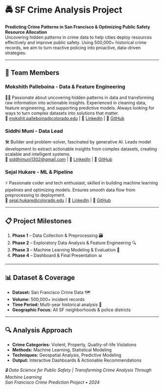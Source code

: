 # 🚔 SF Crime Analysis Project

**Predicting Crime Patterns in San Francisco & Optimizing Public Safety Resource Allocation**  
Uncovering hidden patterns in crime data to help cities deploy resources effectively and improve public safety. Using 500,000+ historical crime records, we aim to turn reactive policing into proactive, data-driven strategies.

---

## 👥 Team Members

### Mokshith Palleboina - Data & Feature Engineering
🕵️‍♂️ Passionate about uncovering hidden patterns in data and transforming raw information into actionable insights. Experienced in cleaning data, feature engineering, and supporting predictive models. Always looking for ways to turn complex datasets into solutions that matter.  
📧 mokshit.palleboina@colorado.edu | 💼 [LinkedIn](https://linkedin.com/in/mokshith) | 🐙 [GitHub](https://github.com/mokshith9500)

### Siddhi Muni - Data Lead
🛠️ Builder and problem-solver, fascinated by generative AI. Leads model development to extract actionable insights from complex datasets, creating scalable and intelligent systems.  
📧 siddhimuni1302@gmail.com | 💼 [LinkedIn](https://www.linkedin.com/in/siddhimuni) | 🐙 [GitHub](https://github.com/siddhimuni)

### Sejal Hukare - ML & Pipeline
⚡ Passionate coder and tech enthusiast, skilled in building machine learning pipelines and optimizing models. Ensures smooth data flow from preprocessing to deployment.  
📧 sejal.hukare@colorado.edu | 💼 [LinkedIn](https://www.linkedin.com/in/sejal-hukare) | 🐙 [GitHub](https://github.com/sezol)

---

## 📋 Project Milestones

1. **Phase 1** – Data Collection & Preprocessing 🗃️  
2. **Phase 2** – Exploratory Data Analysis & Feature Engineering 🔍  
3. **Phase 3** – Machine Learning Modeling & Evaluation 🤖  
4. **Phase 4** – Dashboard & Final Presentation 📊  

---

## 📊 Dataset & Coverage

- **Dataset:** San Francisco Crime Data 🗺️  
- **Volume:** 500,000+ incident records  
- **Time Period:** Multi-year historical analysis 📅  
- **Geographic Focus:** All SF neighborhoods & police districts  

---

## 🔍 Analysis Approach

- **Crime Categories:** Violent, Property, Quality-of-life Violations  
- **Methods:** Machine Learning, Statistical Modeling  
- **Techniques:** Geospatial Analysis, Predictive Modeling  
- **Output:** Interactive Dashboards & Actionable Recommendations

*🔒 Data Science for Public Safety | Transforming Crime Analysis Through Machine Learning*  
*San Francisco Crime Prediction Project • 2024*
